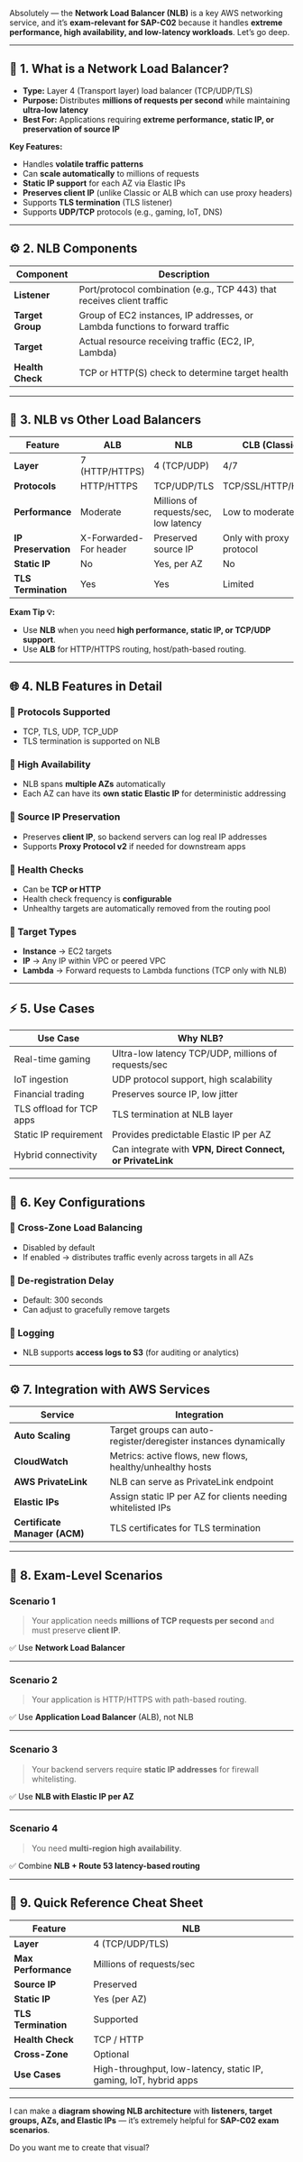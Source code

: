 Absolutely — the **Network Load Balancer (NLB)** is a key AWS networking service, and it’s **exam-relevant for SAP-C02** because it handles **extreme performance, high availability, and low-latency workloads**. Let’s go deep.

---

## 🧭 1. What is a Network Load Balancer?

* **Type:** Layer 4 (Transport layer) load balancer (TCP/UDP/TLS)
* **Purpose:** Distributes **millions of requests per second** while maintaining **ultra-low latency**
* **Best For:** Applications requiring **extreme performance, static IP, or preservation of source IP**

**Key Features:**

* Handles **volatile traffic patterns**
* Can **scale automatically** to millions of requests
* **Static IP support** for each AZ via Elastic IPs
* **Preserves client IP** (unlike Classic or ALB which can use proxy headers)
* Supports **TLS termination** (TLS listener)
* Supports **UDP/TCP** protocols (e.g., gaming, IoT, DNS)

---

## ⚙️ 2. NLB Components

| Component        | Description                                                                  |
| ---------------- | ---------------------------------------------------------------------------- |
| **Listener**     | Port/protocol combination (e.g., TCP 443) that receives client traffic       |
| **Target Group** | Group of EC2 instances, IP addresses, or Lambda functions to forward traffic |
| **Target**       | Actual resource receiving traffic (EC2, IP, Lambda)                          |
| **Health Check** | TCP or HTTP(S) check to determine target health                              |

---

## 🧩 3. NLB vs Other Load Balancers

| Feature             | ALB                    | NLB                                   | CLB (Classic)            |
| ------------------- | ---------------------- | ------------------------------------- | ------------------------ |
| **Layer**           | 7 (HTTP/HTTPS)         | 4 (TCP/UDP)                           | 4/7                      |
| **Protocols**       | HTTP/HTTPS             | TCP/UDP/TLS                           | TCP/SSL/HTTP/HTTPS       |
| **Performance**     | Moderate               | Millions of requests/sec, low latency | Low to moderate          |
| **IP Preservation** | X-Forwarded-For header | Preserved source IP                   | Only with proxy protocol |
| **Static IP**       | No                     | Yes, per AZ                           | No                       |
| **TLS Termination** | Yes                    | Yes                                   | Limited                  |

**Exam Tip 💡:**

* Use **NLB** when you need **high performance, static IP, or TCP/UDP support**.
* Use **ALB** for HTTP/HTTPS routing, host/path-based routing.

---

## 🌐 4. NLB Features in Detail

### 🔹 Protocols Supported

* TCP, TLS, UDP, TCP_UDP
* TLS termination is supported on NLB

### 🔹 High Availability

* NLB spans **multiple AZs** automatically
* Each AZ can have its **own static Elastic IP** for deterministic addressing

### 🔹 Source IP Preservation

* Preserves **client IP**, so backend servers can log real IP addresses
* Supports **Proxy Protocol v2** if needed for downstream apps

### 🔹 Health Checks

* Can be **TCP or HTTP**
* Health check frequency is **configurable**
* Unhealthy targets are automatically removed from the routing pool

### 🔹 Target Types

* **Instance** → EC2 targets
* **IP** → Any IP within VPC or peered VPC
* **Lambda** → Forward requests to Lambda functions (TCP only with NLB)

---

## ⚡ 5. Use Cases

| Use Case                 | Why NLB?                                                   |
| ------------------------ | ---------------------------------------------------------- |
| Real-time gaming         | Ultra-low latency TCP/UDP, millions of requests/sec        |
| IoT ingestion            | UDP protocol support, high scalability                     |
| Financial trading        | Preserves source IP, low jitter                            |
| TLS offload for TCP apps | TLS termination at NLB layer                               |
| Static IP requirement    | Provides predictable Elastic IP per AZ                     |
| Hybrid connectivity      | Can integrate with **VPN, Direct Connect, or PrivateLink** |

---

## 🧩 6. Key Configurations

### 🔹 Cross-Zone Load Balancing

* Disabled by default
* If enabled → distributes traffic evenly across targets in all AZs

### 🔹 De-registration Delay

* Default: 300 seconds
* Can adjust to gracefully remove targets

### 🔹 Logging

* NLB supports **access logs to S3** (for auditing or analytics)

---

## ⚙️ 7. Integration with AWS Services

| Service                       | Integration                                                      |
| ----------------------------- | ---------------------------------------------------------------- |
| **Auto Scaling**              | Target groups can auto-register/deregister instances dynamically |
| **CloudWatch**                | Metrics: active flows, new flows, healthy/unhealthy hosts        |
| **AWS PrivateLink**           | NLB can serve as PrivateLink endpoint                            |
| **Elastic IPs**               | Assign static IP per AZ for clients needing whitelisted IPs      |
| **Certificate Manager (ACM)** | TLS certificates for TLS termination                             |

---

## 🧠 8. Exam-Level Scenarios

### Scenario 1

> Your application needs **millions of TCP requests per second** and must preserve **client IP**.

✅ Use **Network Load Balancer**

---

### Scenario 2

> Your application is HTTP/HTTPS with path-based routing.

✅ Use **Application Load Balancer** (ALB), not NLB

---

### Scenario 3

> Your backend servers require **static IP addresses** for firewall whitelisting.

✅ Use **NLB with Elastic IP per AZ**

---

### Scenario 4

> You need **multi-region high availability**.

✅ Combine **NLB + Route 53 latency-based routing**

---

## 🧾 9. Quick Reference Cheat Sheet

| Feature             | NLB                                                               |
| ------------------- | ----------------------------------------------------------------- |
| **Layer**           | 4 (TCP/UDP/TLS)                                                   |
| **Max Performance** | Millions of requests/sec                                          |
| **Source IP**       | Preserved                                                         |
| **Static IP**       | Yes (per AZ)                                                      |
| **TLS Termination** | Supported                                                         |
| **Health Check**    | TCP / HTTP                                                        |
| **Cross-Zone**      | Optional                                                          |
| **Use Cases**       | High-throughput, low-latency, static IP, gaming, IoT, hybrid apps |

---

I can make a **diagram showing NLB architecture** with **listeners, target groups, AZs, and Elastic IPs** — it’s extremely helpful for **SAP-C02 exam scenarios**.

Do you want me to create that visual?
